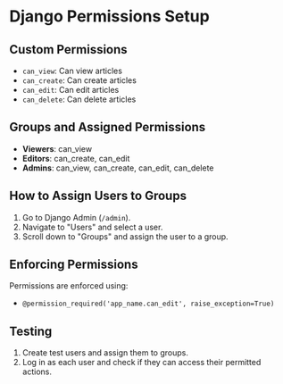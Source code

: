 # Django Permissions Setup

## Custom Permissions
- `can_view`: Can view articles
- `can_create`: Can create articles
- `can_edit`: Can edit articles
- `can_delete`: Can delete articles

## Groups and Assigned Permissions
- **Viewers**: can_view
- **Editors**: can_create, can_edit
- **Admins**: can_view, can_create, can_edit, can_delete

## How to Assign Users to Groups
1. Go to Django Admin (`/admin`).
2. Navigate to "Users" and select a user.
3. Scroll down to "Groups" and assign the user to a group.

## Enforcing Permissions
Permissions are enforced using:
- `@permission_required('app_name.can_edit', raise_exception=True)`

## Testing
1. Create test users and assign them to groups.
2. Log in as each user and check if they can access their permitted actions.
